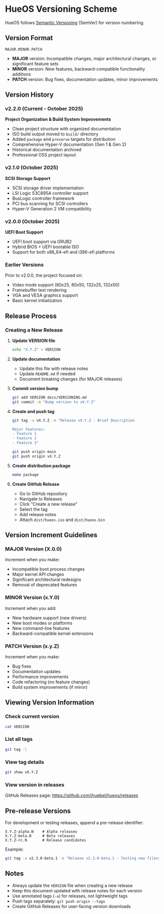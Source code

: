 # HueOS Versioning Scheme

HueOS follows [Semantic Versioning](https://semver.org/) (SemVer) for version numbering.

## Version Format

```
MAJOR.MINOR.PATCH
```

- **MAJOR** version: Incompatible changes, major architectural changes, or significant feature sets
- **MINOR** version: New features, backward-compatible functionality additions
- **PATCH** version: Bug fixes, documentation updates, minor improvements

## Version History

### v2.2.0 (Current - October 2025)
**Project Organization & Build System Improvements**
- Clean project structure with organized documentation
- ISO build output moved to `build/` directory
- Added `package` and `preserve` targets for distribution
- Comprehensive Hyper-V documentation (Gen 1 & Gen 2)
- Historical documentation archived
- Professional OSS project layout

### v2.1.0 (October 2025)
**SCSI Storage Support**
- SCSI storage driver implementation
- LSI Logic 53C895A controller support
- BusLogic controller framework
- PCI bus scanning for SCSI controllers
- Hyper-V Generation 2 VM compatibility

### v2.0.0 (October 2025)
**UEFI Boot Support**
- UEFI boot support via GRUB2
- Hybrid BIOS + UEFI bootable ISO
- Support for both x86_64-efi and i386-efi platforms

### Earlier Versions
Prior to v2.0.0, the project focused on:
- Video mode support (80x25, 80x50, 132x25, 132x50)
- Framebuffer text rendering
- VGA and VESA graphics support
- Basic kernel initialization

## Release Process

### Creating a New Release

1. **Update VERSION file**
   ```bash
   echo "X.Y.Z" > VERSION
   ```

2. **Update documentation**
   - Update this file with release notes
   - Update `README.md` if needed
   - Document breaking changes (for MAJOR releases)

3. **Commit version bump**
   ```bash
   git add VERSION docs/VERSIONING.md
   git commit -m "Bump version to vX.Y.Z"
   ```

4. **Create and push tag**
   ```bash
   git tag -a vX.Y.Z -m "Release vX.Y.Z - Brief Description

   Major Features:
   - Feature 1
   - Feature 2
   - Feature 3"
   
   git push origin main
   git push origin vX.Y.Z
   ```

5. **Create distribution package**
   ```bash
   make package
   ```

6. **Create GitHub Release**
   - Go to GitHub repository
   - Navigate to Releases
   - Click "Create a new release"
   - Select the tag
   - Add release notes
   - Attach `dist/hueos.iso` and `dist/hueos.bin`

## Version Increment Guidelines

### MAJOR Version (X.0.0)
Increment when you make:
- Incompatible boot process changes
- Major kernel API changes
- Significant architectural redesigns
- Removal of deprecated features

### MINOR Version (x.Y.0)
Increment when you add:
- New hardware support (new drivers)
- New boot modes or platforms
- New command-line features
- Backward-compatible kernel extensions

### PATCH Version (x.y.Z)
Increment when you make:
- Bug fixes
- Documentation updates
- Performance improvements
- Code refactoring (no feature changes)
- Build system improvements (if minor)

## Viewing Version Information

### Check current version
```bash
cat VERSION
```

### List all tags
```bash
git tag -l
```

### View tag details
```bash
git show vX.Y.Z
```

### View version in releases
GitHub Releases page: https://github.com/jhuebel/hueos/releases

## Pre-release Versions

For development or testing releases, append a pre-release identifier:

```
X.Y.Z-alpha.N    # Alpha releases
X.Y.Z-beta.N     # Beta releases
X.Y.Z-rc.N       # Release candidates
```

Example:
```bash
git tag -a v2.3.0-beta.1 -m "Release v2.3.0-beta.1 - Testing new filesystem support"
```

## Notes

- Always update the `VERSION` file when creating a new release
- Keep this document updated with release notes for each version
- Use annotated tags (`-a`) for releases, not lightweight tags
- Push tags separately: `git push origin --tags`
- Create GitHub Releases for user-facing version downloads
